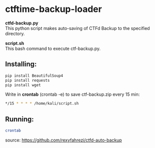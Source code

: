 # ctftime-backup-loader

<b>ctfd-backup.py</b><br>
This python script makes auto-saving of CTFd Backup to the specified directory.<br>

<b>script.sh</b><br>
This bash command to execute ctf-backup.py.

## Installing:
```bash
pip install BeautifulSoup4
pip install requests
pip install wget
```


Write in <b>crontab</b> (crontab -e) to save ctf-backup.zip every 15 min:
```bash
*/15 * * * * /home/kali/script.sh
```

## Running:
```bash
crontab
```

source: https://github.com/rexyfahrezi/ctfd-auto-backup
